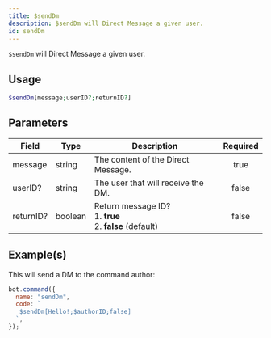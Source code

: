```yaml
---
title: $sendDm
description: $sendDm will Direct Message a given user.
id: sendDm
---
```


`$sendDm` will Direct Message a given user.

## Usage

```php
$sendDm[message;userID?;returnID?]
```

## Parameters

| Field     | Type    | Description                                                         | Required |
| --------- | ------- | ------------------------------------------------------------------- | :------: |
| message   | string  | The content of the Direct Message.                                  |   true   |
| userID?   | string  | The user that will receive the DM.                                  |  false   |
| returnID? | boolean | Return message ID? <br /> 1. **true** <br /> 2. **false** (default) |  false   |

## Example(s)

This will send a DM to the command author:

```javascript
bot.command({
  name: "sendDm",
  code: `
   $sendDm[Hello!;$authorID;false]  
  `,
});
```
